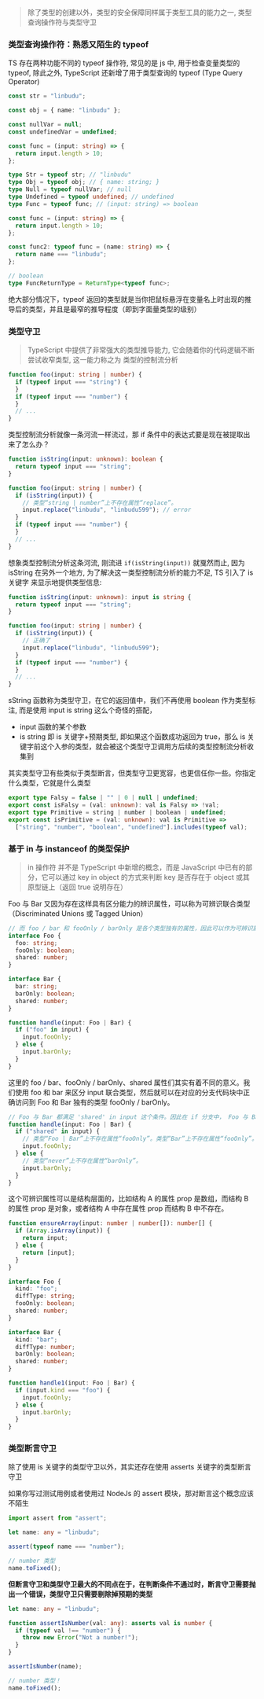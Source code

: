 > 除了类型的创建以外，类型的安全保障同样属于类型工具的能力之一, 类型查询操作符与类型守卫

### 类型查询操作符：熟悉又陌生的 typeof

TS 存在两种功能不同的 typeof 操作符, 常见的是 js 中, 用于检查变量类型的 typeof, 除此之外, TypeScript 还新增了用于类型查询的 typeof (Type Query Operator)

```ts
const str = "linbudu";

const obj = { name: "linbudu" };

const nullVar = null;
const undefinedVar = undefined;

const func = (input: string) => {
  return input.length > 10;
};

type Str = typeof str; // "linbudu"
type Obj = typeof obj; // { name: string; }
type Null = typeof nullVar; // null
type Undefined = typeof undefined; // undefined
type Func = typeof func; // (input: string) => boolean
```

```ts
const func = (input: string) => {
  return input.length > 10;
};

const func2: typeof func = (name: string) => {
  return name === "linbudu";
};

// boolean
type FuncReturnType = ReturnType<typeof func>;
```

绝大部分情况下，typeof 返回的类型就是当你把鼠标悬浮在变量名上时出现的推导后的类型，并且是最窄的推导程度（即到字面量类型的级别）

### 类型守卫

> TypeScript 中提供了非常强大的类型推导能力, 它会随着你的代码逻辑不断尝试收窄类型, 这一能力称之为 类型的控制流分析

```ts
function foo(input: string | number) {
  if (typeof input === "string") {
  }
  if (typeof input === "number") {
  }
  // ...
}
```

类型控制流分析就像一条河流一样流过，那 if 条件中的表达式要是现在被提取出来了怎么办？

```ts
function isString(input: unknown): boolean {
  return typeof input === "string";
}

function foo(input: string | number) {
  if (isString(input)) {
    // 类型“string | number”上不存在属性“replace”。
    input.replace("linbudu", "linbudu599"); // error
  }
  if (typeof input === "number") {
  }
  // ...
}
```

想象类型控制流分析这条河流, 刚流进 `if(isString(input))` 就戛然而止, 因为 isString 在另外一个地方, 为了解决这一类型控制流分析的能力不足, TS 引入了 is 关键字 来显示地提供类型信息:

```ts
function isString(input: unknown): input is string {
  return typeof input === "string";
}

function foo(input: string | number) {
  if (isString(input)) {
    // 正确了
    input.replace("linbudu", "linbudu599");
  }
  if (typeof input === "number") {
  }
  // ...
}
```

sString 函数称为类型守卫，在它的返回值中，我们不再使用 boolean 作为类型标注, 而是使用 input is string 这么个奇怪的搭配，

- input 函数的某个参数
- is string 即 is 关键字+预期类型, 即如果这个函数成功返回为 true，那么 is 关键字前这个入参的类型，就会被这个类型守卫调用方后续的类型控制流分析收集到

其实类型守卫有些类似于类型断言，但类型守卫更宽容，也更信任你一些。你指定什么类型，它就是什么类型

```ts
export type Falsy = false | "" | 0 | null | undefined;
export const isFalsy = (val: unknown): val is Falsy => !val;
export type Primitive = string | number | boolean | undefined;
export const isPrimitive = (val: unknown): val is Primitive =>
  ["string", "number", "boolean", "undefined"].includes(typeof val);
```

### 基于 in 与 instanceof 的类型保护

> in 操作符 并不是 TypeScript 中新增的概念，而是 JavaScript 中已有的部分，它可以通过 key in object 的方式来判断 key 是否存在于 object 或其原型链上（返回 true 说明存在）

Foo 与 Bar 又因为存在这样具有区分能力的辨识属性，可以称为可辨识联合类型（Discriminated Unions 或 Tagged Union）

```ts
// 而 foo / bar 和 fooOnly / barOnly 是各个类型独有的属性，因此可以作为可辨识属性（Discriminant Property 或 Tagged Property）
interface Foo {
  foo: string;
  fooOnly: boolean;
  shared: number;
}

interface Bar {
  bar: string;
  barOnly: boolean;
  shared: number;
}

function handle(input: Foo | Bar) {
  if ("foo" in input) {
    input.fooOnly;
  } else {
    input.barOnly;
  }
}
```

这里的 foo / bar、fooOnly / barOnly、shared 属性们其实有着不同的意义。我们使用 foo 和 bar 来区分 input 联合类型，然后就可以在对应的分支代码块中正确访问到 Foo 和 Bar 独有的类型 fooOnly / barOnly。

```ts
// Foo 与 Bar 都满足 'shared' in input 这个条件。因此在 if 分支中， Foo 与 Bar 都会被保留，那在 else 分支中就只剩下 never 类型
function handle(input: Foo | Bar) {
  if ("shared" in input) {
    // 类型“Foo | Bar”上不存在属性“fooOnly”。类型“Bar”上不存在属性“fooOnly”。
    input.fooOnly;
  } else {
    // 类型“never”上不存在属性“barOnly”。
    input.barOnly;
  }
}
```

这个可辨识属性可以是结构层面的，比如结构 A 的属性 prop 是数组，而结构 B 的属性 prop 是对象，或者结构 A 中存在属性 prop 而结构 B 中不存在。

```ts
function ensureArray(input: number | number[]): number[] {
  if (Array.isArray(input)) {
    return input;
  } else {
    return [input];
  }
}

interface Foo {
  kind: "foo";
  diffType: string;
  fooOnly: boolean;
  shared: number;
}

interface Bar {
  kind: "bar";
  diffType: number;
  barOnly: boolean;
  shared: number;
}

function handle1(input: Foo | Bar) {
  if (input.kind === "foo") {
    input.fooOnly;
  } else {
    input.barOnly;
  }
}
```

### 类型断言守卫

除了使用 is 关键字的类型守卫以外，其实还存在使用 asserts 关键字的类型断言守卫

如果你写过测试用例或者使用过 NodeJs 的 assert 模块，那对断言这个概念应该不陌生

```ts
import assert from "assert";

let name: any = "linbudu";

assert(typeof name === "number");

// number 类型
name.toFixed();
```

**但断言守卫和类型守卫最大的不同点在于，在判断条件不通过时，断言守卫需要抛出一个错误，类型守卫只需要剔除掉预期的类型**

```ts
let name: any = "linbudu";

function assertIsNumber(val: any): asserts val is number {
  if (typeof val !== "number") {
    throw new Error("Not a number!");
  }
}

assertIsNumber(name);

// number 类型！
name.toFixed();
```
